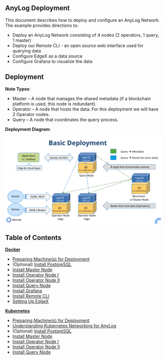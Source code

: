 ## AnyLog Deployment

This document describes how to deploy and configure an AnyLog Network. The example provides directions to:
* Deploy an  AnyLog Network consisting of  4 nodes (2 operators, 1 query, 1 master) 
* Deploy our Remote CLI - an open source web interface used for querying data 
* Configure EdgeX as a data source  
* Configure Grafana to visualize the data 

## Deployment
**Note Types**:
* Master – A node that manages the shared metadata (if a blockchain platform is used, this node is redundant).
* Operator – A node that hosts the data. For this deployment we will have 2 Operator nodes.
* Query – A node that coordinates the query process. 

**Deployment Diagram**: 

![deployment diagram](../imgs/deployment_diagram.png)


## Table of Contents
**[Docker](Docker)**
* [Preparing Machine(s) for Deployment](Docker/Prerequisites.md)
* (Optional) [Install PostgreSQL](Docker/Postgres.md)
* [Install Master Node]()
* [Install Operator Node I]()
* [Install Operator Node II]()
* [Install Query Node]()
* [Install Grafana]()
* [Install Remote CLI]()
* [Setting Up EdgeX](Docker/EdgeX.md)

**[Kubernetes](Kubernetes)**
* [Preparing Machine(s) for Deployment]()
* [Understanding Kubernetes Networking for AnyLog]()
* (Optional) [Install PostgreSQL]()
* [Install Master Node]()
* [Install Operator Node I]()
* [Install Operator Node II]()
* [Install Query Node]()

